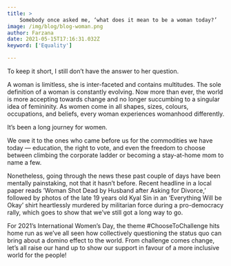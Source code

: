 ```yaml
---
title: >
    Somebody once asked me, ‘what does it mean to be a woman today?’
image: /img/blog/blog-woman.png
author: Farzana
date: 2021-05-15T17:16:31.032Z
keyword: ['Equality']

---
```


To keep it short, I still don’t have the answer to her question.

A woman is limitless, she is inter-faceted and contains multitudes. The sole definition of a woman is constantly evolving. Now more than ever, the world is more accepting towards change and no longer succumbing to a singular idea of femininity. As women come in all shapes, sizes, colours, occupations, and beliefs, every woman experiences womanhood differently.

It’s been a long journey for women.

We owe it to the ones who came before us for the commodities we have today — education, the right to vote, and even the freedom to choose between climbing the corporate ladder or becoming a stay-at-home mom to name a few.

Nonetheless, going through the news these past couple of days have been mentally painstaking, not that it hasn’t before. Recent headline in a local paper reads ’Woman Shot Dead by Husband after Asking for Divorce,’ followed by photos of the late 19 years old Kyal Sin in an ‘Everything Will be Okay’ shirt heartlessly murdered by militarian force during a pro-democracy rally, which goes to show that we’ve still got a long way to go.

For 2021’s International Women’s Day, the theme #ChooseToChallenge hits home run as we’ve all seen how collectively questioning the status quo can bring about a domino effect to the world. From challenge comes change, let’s all raise our hand up to show our support in favour of a more inclusive world for the people!
